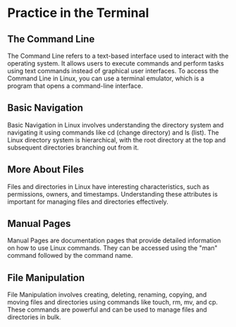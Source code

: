 # Practice in the Terminal


## The Command Line
The Command Line refers to a text-based interface used to interact with the operating system. It allows users to execute commands and perform tasks using text commands instead of graphical user interfaces. To access the Command Line in Linux, you can use a terminal emulator, which is a program that opens a command-line interface.

## Basic Navigation
Basic Navigation in Linux involves understanding the directory system and navigating it using commands like cd (change directory) and ls (list). The Linux directory system is hierarchical, with the root directory at the top and subsequent directories branching out from it.

## More About Files
Files and directories in Linux have interesting characteristics, such as permissions, owners, and timestamps. Understanding these attributes is important for managing files and directories effectively.


## Manual Pages 
Manual Pages are documentation pages that provide detailed information on how to use Linux commands. They can be accessed using the "man" command followed by the command name.

## File Manipulation
File Manipulation involves creating, deleting, renaming, copying, and moving files and directories using commands like touch, rm, mv, and cp. These commands are powerful and can be used to manage files and directories in bulk.

